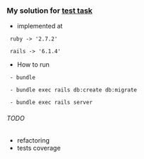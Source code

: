 ###  My solution for [test task](https://github.com/KuSeMi/blog-api/blob/master/task.md)


* implemented at
```
 ruby -> '2.7.2'

 rails -> '6.1.4'
``` 

* How to run 

```
 - bundle
 
 - bundle exec rails db:create db:migrate
 
 - bundle exec rails server
``` 


###### TODO

- refactoring
- tests coverage
